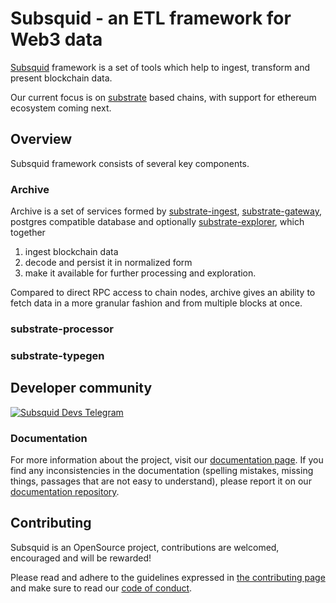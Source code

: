 # Subsquid - an ETL framework for Web3 data

[Subsquid](https://subsquid.io/) framework is a set of tools which help
to ingest, transform and present blockchain data.

Our current focus is on [substrate](https://substrate.io) based chains,
with support for ethereum ecosystem coming next.

## Overview

Subsquid framework consists of several key components.

### Archive

Archive is a set of services formed by [substrate-ingest](substrate-ingest),
[substrate-gateway](https://github.com/subsquid/archive-gateway), postgres compatible database
and optionally [substrate-explorer](substrate-explorer), which together

1. ingest blockchain data
2. decode and persist it in normalized form
3. make it available for further processing and exploration.

Compared to direct RPC access to chain nodes, 
archive gives an ability to fetch data in a more granular fashion and from multiple blocks at once.

### substrate-processor

### substrate-typegen

## Developer community

[![Subsquid Devs Telegram](https://badgen.net/badge/Subsquid%20Developers/telegram?icon=telegram&)](https://t.me/HydraDevs)

### Documentation

For more information about the project, visit our [documentation page](docs.subsquid.io).
If you find any inconsistencies in the documentation (spelling mistakes, missing things, passages that are not easy to understand), 
please report it on our [documentation repository](https://github.com/subsquid/docs).

## Contributing

Subsquid is an OpenSource project, contributions are welcomed, encouraged and will be rewarded!

Please read and adhere to the guidelines expressed in [the contributing page](CONTRIBUTING.md) 
and make sure to read our [code of conduct](CODE_OF_CONDUCT.md).
